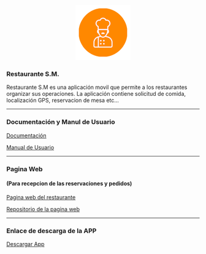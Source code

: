 <p align="center"><img src="https://github.com/GerberMaldonado/AppRestaurante/blob/master/app/src/main/res/mipmap-xxhdpi/ic_logo.png"></p>

### Restaurante S.M.
Restaurante S.M es una aplicación movil que permite a los restaurantes organizar sus operaciones. La aplicación contiene solicitud de comida, localización GPS, reservacion de mesa etc...

---

### Documentación y Manul de Usuario

[Documentación](https://github.com/GerberMaldonado/AppRestaurante/blob/master/Documentaci%C3%B3n/DOCUMENTACION%20APP%20RESTAURANTE%20S.M.pdf)

[Manual de Usuario](https://github.com/GerberMaldonado/AppRestaurante/blob/master/Documentaci%C3%B3n/MANUAL%20DE%20USUARIO%20PARA%20RESTAURANTE%20S.M.pdf)

---

### Pagina Web 
#### (Para recepcion de las reservaciones y pedidos)
[Pagina web del restaurante](http://104.248.51.232/?fbclid=IwAR0wVa-PY_lNUrG6-AGXUUCDZi1EqCSEu3MvDffGIHk2-PyDzt5kzXfNd4U)

[Repositorio de la pagina web](https://github.com/GerberMaldonado/Restaurante-S.M.)

---

### Enlace de descarga de la APP
[Descargar App](https://play.google.com/store/apps/details?id=app.ejemplo.aplicacion.apprestaurante&fbclid=IwAR2lylUJSMI52y3ty3pljWqTKpjqsAXiMixc4T7w3gYa-CjHSY4hQyT1ijs)
